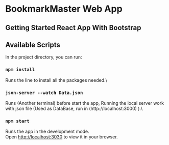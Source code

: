 # BookmarkMaster Web App

## Getting Started React App With Bootstrap

## Available Scripts

In the project directory, you can run:

### `npm install`

Runs the line to install all the packages needed.\

### `json-server --watch Data.json`

Runs (Another terminal) before start the app, Running the local server work with json file (Used as DataBase, run in (http://localhost:3000) ).\

### `npm start`

Runs the app in the development mode.\
Open [http://localhost:3030](http://localhost:3030) to view it in your browser.
